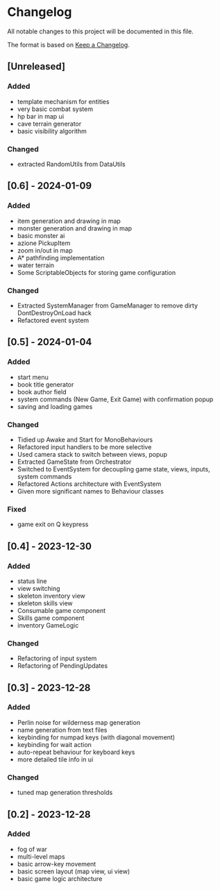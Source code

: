 # Changelog

All notable changes to this project will be documented in this file.

The format is based on [Keep a Changelog](https://keepachangelog.com/en/1.0.0/).


## [Unreleased]
### Added
- template mechanism for entities
- very basic combat system
- hp bar in map ui
- cave terrain generator
- basic visibility algorithm

### Changed
- extracted RandomUtils from DataUtils


## [0.6] - 2024-01-09
### Added
- item generation and drawing in map
- monster generation and drawing in map
- basic monster ai
- azione PickupItem
- zoom in/out in map
- A* pathfinding implementation
- water terrain
- Some ScriptableObjects for storing game configuration


### Changed
- Extracted SystemManager from GameManager to remove dirty DontDestroyOnLoad hack
- Refactored event system


## [0.5] - 2024-01-04
### Added
- start menu
- book title generator
- book author field
- system commands (New Game, Exit Game) with confirmation popup
- saving and loading games

### Changed
- Tidied up Awake and Start for MonoBehaviours
- Refactored input handlers to be more selective
- Used camera stack to switch between views, popup
- Extracted GameState from Orchestrator
- Switched to EventSystem for decoupling game state, views, inputs, system commands
- Refactored Actions architecture with EventSystem
- Given more significant names to Behaviour classes


### Fixed
- game exit on Q keypress


## [0.4] - 2023-12-30
### Added
- status line
- view switching
- skeleton inventory view
- skeleton skills view
- Consumable game component
- Skills game component
- inventory GameLogic


### Changed
- Refactoring of input system
- Refactoring of PendingUpdates


## [0.3] - 2023-12-28
### Added
- Perlin noise for wilderness map generation
- name generation from text files
- keybinding for numpad keys (with diagonal movement)
- keybinding for wait action
- auto-repeat behaviour for keyboard keys
- more detailed tile info in ui

### Changed
- tuned map generation thresholds


## [0.2] - 2023-12-28
### Added
- fog of war
- multi-level maps
- basic arrow-key movement
- basic screen layout (map view, ui view)
- basic game logic architecture
